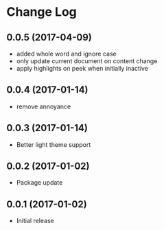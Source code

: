 # Change Log

## 0.0.5 (2017-04-09)
- added whole word and ignore case
- only update current document on content change
- apply highlights on peek when initially inactive

## 0.0.4 (2017-01-14)
- remove annoyance

## 0.0.3 (2017-01-14)
- Better light theme support

## 0.0.2 (2017-01-02)
- Package update

## 0.0.1 (2017-01-02)
- Initial release
